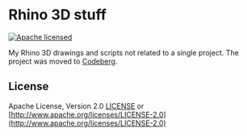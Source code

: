# Rhino 3D stuff

[![Apache licensed](https://img.shields.io/badge/license-Apache-blue.svg)](http://www.apache.org/licenses/LICENSE-2.0)

My Rhino 3D drawings and scripts not related to a single project.
The project was moved to [Codeberg](https://codeberg.org/uwearzt/rhino3d-parts).

## License

Apache License, Version 2.0 [LICENSE](LICENSE) or
[http://www.apache.org/licenses/LICENSE-2.0](http://www.apache.org/licenses/LICENSE-2.0)
